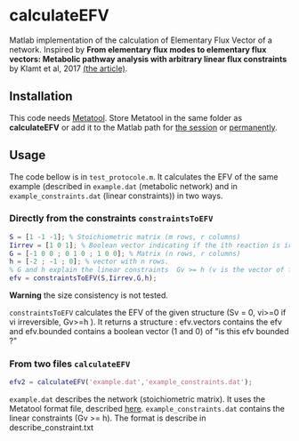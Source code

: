 # calculateEFV
Matlab implementation of the calculation of Elementary Flux Vector of a network.
Inspired by **From elementary flux modes to elementary flux vectors: Metabolic pathway analysis with arbitrary linear flux constraints** by Klamt et al, 2017 [(the article)](https://journals.plos.org/ploscompbiol/article?id=10.1371/journal.pcbi.1005409#sec007).

## Installation
This code needs [Metatool](http://pinguin.biologie.uni-jena.de/bioinformatik/networks/). Store Metatool in the same folder as **calculateEFV** or add it to the Matlab path for [the session](http://fr.mathworks.com/help/matlab/ref/addpath.html) or [permanently](https://fr.mathworks.com/help/matlab/matlab_env/what-is-the-matlab-search-path.html).

## Usage
The code bellow is in ```test_protocole.m```. It calculates the EFV of the same example (described in ```example.dat``` (metabolic network) and in ```example_constraints.dat``` (linear constraints)) in two ways. 

### Directly from the constraints ```constraintsToEFV```

```Matlab
S = [1 -1 -1]; % Stoichiometric matrix (m rows, r columns)
Iirrev = [1 0 1]; % Boolean vector indicating if the ith reaction is irreversible (1) or not (0)
G = [-1 0 0 ; 0 1 0 ; 1 0 0]; % Matrix (n rows, r columns)
h = [-2 ; -1 ; 0]; % vector with n rows.
% G and h explain the linear constraints  Gv >= h (v is the vector of flux)
efv = constraintsToEFV(S,Iirrev,G,h);
```
**Warning** the size consistency is not tested.

```constraintsToEFV``` calculates the EFV of the given structure (Sv = 0, vi>=0 if vi irreversible, Gv>=h ). It returns a structure : efv.vectors contains the efv and efv.bounded contains a boolean vector (1 and 0) of "is this efv bounded ?"

### From two files ```calculateEFV```
```Matlab
efv2 = calculateEFV('example.dat','example_constraints.dat');
```
```example.dat``` describes the network (stoichiometric matrix). It uses the Metatool format file, described [here](http://pinguin.biologie.uni-jena.de/bioinformatik/networks/metatool/metatool5.0/ecoli_networks.html).
```example_constraints.dat``` contains the linear constraints (Gv >= h). The format is describe in describe_constraint.txt
